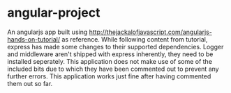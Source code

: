 # angular-project
An angularjs app built using http://thejackalofjavascript.com/angularjs-hands-on-tutorial/ as reference.
While following content from tutorial, express has made some changes to their supported dependencies.
Logger and middleware aren't shipped with express inherently, they need to be installed seperately.
This application does not make use of some of the included bits due to which they have been commented out to prevent any further errors.
This application works just fine after having commented them out so far.
